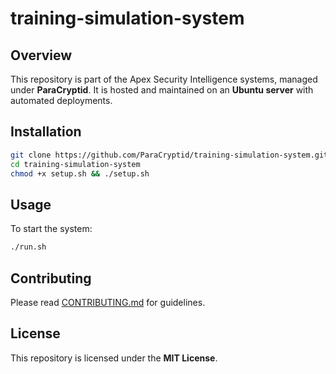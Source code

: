 # training-simulation-system

## Overview
This repository is part of the Apex Security Intelligence systems, managed under **ParaCryptid**.
It is hosted and maintained on an **Ubuntu server** with automated deployments.

## Installation
```bash
git clone https://github.com/ParaCryptid/training-simulation-system.git
cd training-simulation-system
chmod +x setup.sh && ./setup.sh
```

## Usage
To start the system:
```bash
./run.sh
```

## Contributing
Please read [CONTRIBUTING.md](CONTRIBUTING.md) for guidelines.

## License
This repository is licensed under the **MIT License**.
